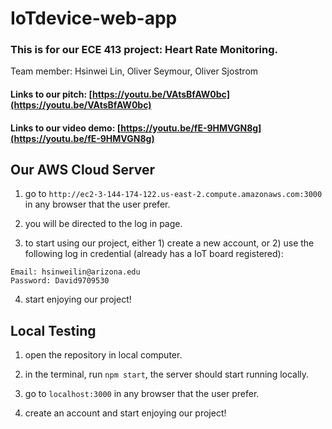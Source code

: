 # IoTdevice-web-app

### This is for our ECE 413 project: Heart Rate Monitoring.

Team member: Hsinwei Lin, Oliver Seymour, Oliver Sjostrom


#### Links to our pitch: [https://youtu.be/VAtsBfAW0bc](https://youtu.be/VAtsBfAW0bc)

#### Links to our video demo: [https://youtu.be/fE-9HMVGN8g](https://youtu.be/fE-9HMVGN8g)

## Our AWS Cloud Server
1. go to
```http://ec2-3-144-174-122.us-east-2.compute.amazonaws.com:3000```
in any browser that the user prefer.

2. you will be directed to the log in page.
   
3. to start using our project, either 1) create a new account, or 2) use the following log in credential (already has a IoT board registered):
```
Email: hsinweilin@arizona.edu
Password: David9709530
```

4. start enjoying our project!

## Local Testing
1. open the repository in local computer.

2. in the terminal, run ```npm start```, the server should start running locally.

3. go to ```localhost:3000``` in any browser that the user prefer.

4. create an account and start enjoying our project!

